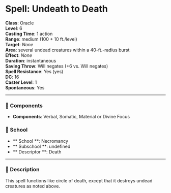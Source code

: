 
# Spell: Undeath to Death
**Class**: Oracle  
**Level**: 6  
**Casting Time**: 1 action  
**Range**: medium (100 + 10 ft./level)  
**Target**: _None_  
**Area**: several undead creatures within a 40-ft.-radius burst  
**Effect**: _None_  
**Duration**: instantaneous  
**Saving Throw**: Will negates (+6 vs. Will negates)  
**Spell Resistance**: Yes (yes)  
**DC**: 16  
**Caster Level**: 1  
**Spontaneous**: Yes

---

### 🔮 Components
- **Components**: Verbal, Somatic, Material or Divine Focus

### 🏫 School
- ** School **: Necromancy
- ** Subschool **: undefined
- ** Descriptor **: Death
---

### 📜 Description
This spell functions like circle of death, except that it destroys undead creatures as noted above.
